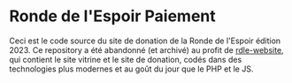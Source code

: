 # Ronde de l'Espoir Paiement

Ceci est le code source du site de donation de la Ronde de l'Espoir édition 2023.
Ce repository a été abandonné (et archivé) au profit de [rdle-website](https://github.com/la-merci-littoral/rdle-website), qui contient le site vitrine et le site de donation, codés dans des technologies plus modernes et au goût du jour que le PHP et le JS.
